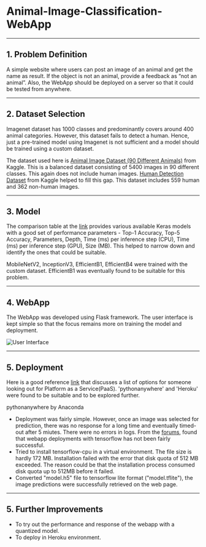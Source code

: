 # Animal-Image-Classification-WebApp

----------
**1. Problem Definition**
-------------

A simple website where users can post an image of an animal and get the name as result. If the object is not an animal, provide a feedback as “not an animal”. Also, the WebApp should be deployed on a server so that it could be tested from anywhere.


----------
**2. Dataset Selection**
-------------

Imagenet dataset has 1000 classes and predominantly covers around 400 animal categories. However, this dataset fails to detect a human. Hence, just a pre-trained model using Imagenet is not sufficient and a model should be trained using a custom dataset.

The dataset used here is [Animal Image Dataset (90 Different Animals)](https://www.kaggle.com/datasets/iamsouravbanerjee/animal-image-dataset-90-different-animals) from Kaggle.
This is a balanced dataset consisting of 5400 images in 90 different classes. This again does not include human images. [Human Detection Dataset](https://www.kaggle.com/datasets/constantinwerner/human-detection-dataset) from Kaggle helped to fill this gap. This dataset includes 559 human and 362 non-human images.

----------
**3. Model**
-------------

The comparison table at the [link](https://keras.io/api/applications/) provides various available Keras models with a good set of performance parameters - 
Top-1 Accuracy, Top-5 Accuracy,	Parameters,	Depth,	Time (ms) per inference step (CPU), Time (ms) per inference step (GPU), Size (MB). This helped to narrow down and identify the ones that could be suitable.

MobileNetV2, InceptionV3, EfficientB1, EfficientB4 were trained with the custom dataset. EfficientB1 was eventually found to be suitable for this problem.

----------
**4. WebApp**
-------------

The WebApp was developed using Flask framework. The user interface is kept simple so that the focus remains more on training the model and deployment.

![User Interface](https://user-images.githubusercontent.com/17127066/189523650-68fea882-4870-4d63-a800-82cc13f10751.jpg)

----------
**5. Deployment**
-------------

Here is a good reference [link](https://www.freecodecamp.org/news/deploy-your-machine-learning-models-for-free/) that discusses a list of options for someone looking out for Platform as a Service(PaaS). 'pythonanywhere' and 'Heroku' were found to be suitable and to be explored further.

pythonanywhere by Anaconda
- Deployment was fairly simple. However, once an image was selected for prediction, there was no response for a long time and eventually timed-out after 5 miutes. There were no errors in logs. From the [forums](https://www.pythonanywhere.com/forums/topic/31620/), found that webapp deployments with tensorflow has not been fairly successful.
- Tried to install tensorflow-cpu in a virtual environment. The file size is hardly 172 MB. Installation failed with the error that disk quota of 512 MB exceeded. The reason could be that the installation process consumed disk quota up to 512MB before it failed.
- Converted "model.h5" file to tensorflow lite format ("model.tflite"), the image predictions were successfully retrieved on the web page.
----------
**5. Further Improvements**
-------------
- To try out the performance and response of the webapp with a quantized model.
- To deploy in Heroku environment.